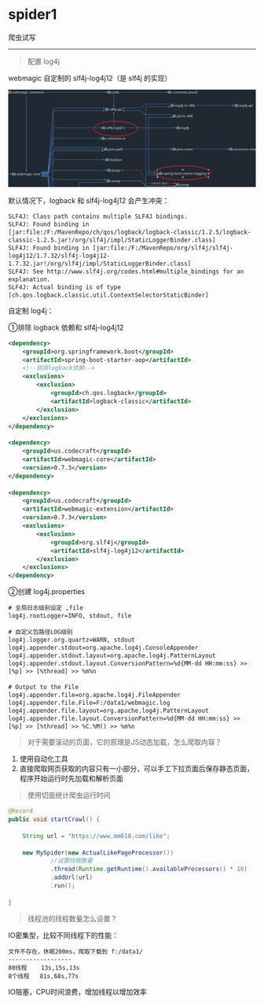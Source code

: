 # spider1

爬虫试写

---

> 配置 log4j



webmagic 自定制的 slf4j-log4j12（是 slf4j 的实现）

<img src="images/README.assets/image-20210831174447794.png" alt="image-20210831174447794" style="zoom:80%;" />



默认情况下，logback 和 slf4j-log4j12 会产生冲突：

```
SLF4J: Class path contains multiple SLF4J bindings.
SLF4J: Found binding in [jar:file:/F:/MavenRepo/ch/qos/logback/logback-classic/1.2.5/logback-classic-1.2.5.jar!/org/slf4j/impl/StaticLoggerBinder.class]
SLF4J: Found binding in [jar:file:/F:/MavenRepo/org/slf4j/slf4j-log4j12/1.7.32/slf4j-log4j12-1.7.32.jar!/org/slf4j/impl/StaticLoggerBinder.class]
SLF4J: See http://www.slf4j.org/codes.html#multiple_bindings for an explanation.
SLF4J: Actual binding is of type [ch.qos.logback.classic.util.ContextSelectorStaticBinder]
```



自定制 log4j：

①排除 logback 依赖和 slf4j-log4j12

```xml
<dependency>
	<groupId>org.springframework.boot</groupId>
	<artifactId>spring-boot-starter-aop</artifactId>
	<!--排除logback依赖-->
	<exclusions>
		<exclusion>
			<groupId>ch.qos.logback</groupId>
			<artifactId>logback-classic</artifactId>
		</exclusion>
	</exclusions>
</dependency>

<dependency>
	<groupId>us.codecraft</groupId>
	<artifactId>webmagic-core</artifactId>
	<version>0.7.3</version>
</dependency>

<dependency>
	<groupId>us.codecraft</groupId>
	<artifactId>webmagic-extension</artifactId>
	<version>0.7.3</version>
	<exclusions>
		<exclusion>
			<groupId>org.slf4j</groupId>
			<artifactId>slf4j-log4j12</artifactId>
		</exclusion>
	</exclusions>
</dependency>
```

②创建 log4j.properties

```properties
# 全局日志级别设定 ,file
log4j.rootLogger=INFO, stdout, file

# 自定义包路径LOG级别
log4j.logger.org.quartz=WARN, stdout
log4j.appender.stdout=org.apache.log4j.ConsoleAppender
log4j.appender.stdout.layout=org.apache.log4j.PatternLayout
log4j.appender.stdout.layout.ConversionPattern=%d{MM-dd HH:mm:ss} >> [%p] >> [%thread] >> %m%n

# Output to the File
log4j.appender.file=org.apache.log4j.FileAppender
log4j.appender.file.File=F:/data1/webmagic.log
log4j.appender.file.layout=org.apache.log4j.PatternLayout
log4j.appender.file.layout.ConversionPattern=%d{MM-dd HH:mm:ss} >> [%p] >> [%thread] >> %C.%M() >> %m%n
```



> 对于需要滚动的页面，它的原理是JS动态加载，怎么爬取内容？

1. 使用自动化工具
2. 直接爬取网页获取的内容只有一小部分，可以手工下拉页面后保存静态页面，程序开始运行时先加载和解析页面



> 使用切面统计爬虫运行时间

```java
@Record
public void startCrawl() {

    String url = "https://www.mm618.com/like";

    new MySpider(new ActualLikePageProcessor())
            //设置线程数量
            .thread(Runtime.getRuntime().availableProcessors() * 10)
            .addUrl(url)
            .run();

}
```



> 线程池的线程数量怎么设置？

IO密集型，比较不同线程下的性能：

```
文件不存在，休眠200ms，爬取下载到 f:/data1/
------------------
80线程    13s,15s,13s
8个线程   81s,68s,77s
```

IO阻塞，CPU时间浪费，增加线程以增加效率



